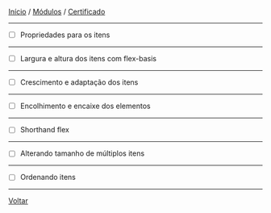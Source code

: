 [Início](https://github.com/Thalyalm/rocketseat-trilha-fundamentar) /
[Módulos](https://github.com/Thalyalm/rocketseat-trilha-fundamentar/tree/main/modulos/readme.md) /
[Certificado](https://github.com/Thalyalm/rocketseat-trilha-fundamentar/tree/main/certificado)

---

- [ ] Propriedades para os itens

---

- [ ] Largura e altura dos itens com flex-basis

---

- [ ] Crescimento e adaptação dos itens

---

- [ ] Encolhimento e encaixe dos elementos

---

- [ ] Shorthand flex

---

- [ ] Alterando tamanho de múltiplos itens

---

- [ ] Ordenando itens

---

[Voltar](/modulos/alinhando-os-planetas/readme.md)